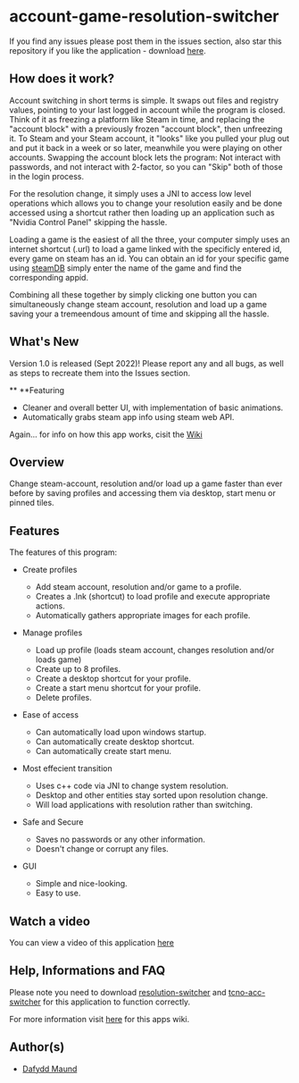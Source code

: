 # account-game-resolution-switcher
If you find any issues please post them in the issues section, also star this repository if you like the application - download [here](https://github.com/Stryzhh/account-game-resolution-switcher/releases).

## How does it work?
Account switching in short terms is simple. It swaps out files and registry values, pointing to your last logged in account while the program is closed. Think of it as freezing a platform like Steam in time, and replacing the "account block" with a previously frozen "account block", then unfreezing it. To Steam and your Steam account, it "looks" like you pulled your plug out and put it back in a week or so later, meanwhile you were playing on other accounts. Swapping the account block lets the program: Not interact with passwords, and not interact with 2-factor, so you can "Skip" both of those in the login process. 

For the resolution change, it simply uses a JNI to access low level operations which allows you to change your resolution easily and be done accessed using a shortcut rather then loading up an application such as "Nvidia Control Panel" skipping the hassle.

Loading a game is the easiest of all the three, your computer simply uses an internet shortcut (.url) to load a game linked with the specificly entered id, every game on steam has an id. You can obtain an id for your specific game using [steamDB](https://steamdb.info/) simply enter the name of the game and find the corresponding appid.

Combining all these together by simply clicking one button you can simultaneously change steam account, resolution and load up a game saving your a tremeendous amount of time and skipping all the hassle.

## What's New
Version 1.0 is released (Sept 2022)! Please report any and all bugs, as well as steps to recreate them into the Issues section.

** **Featuring
 * Cleaner and overall better UI, with implementation of basic animations. 
 * Automatically grabs steam app info using steam web API.

Again... for info on how this app works, cisit the [Wiki](https://github.com/Stryzhh/account-game-resolution-switcher/wiki)

## Overview
Change steam-account, resolution and/or load up a game faster than ever before by saving profiles and accessing them via desktop, start menu or pinned tiles.

## Features

The features of this program:

* Create profiles
  * Add steam account, resolution and/or game to a profile.
  * Creates a .lnk (shortcut) to load profile and execute appropriate actions.
  * Automatically gathers appropriate images for each profile.

* Manage profiles
  * Load up profile (loads steam account, changes resolution and/or loads game)
  * Create up to 8 profiles.
  * Create a desktop shortcut for your profile.
  * Create a start menu shortcut  for your profile.
  * Delete profiles.

* Ease of access
  * Can automatically load upon windows startup.
  * Can automatically create desktop shortcut.
  * Can automatically create start menu.

* Most effecient transition
  * Uses c++ code via JNI to change system resolution.
  * Desktop and other entities stay sorted upon resolution change.
  * Will load applications with resolution rather than switching.

* Safe and Secure
  * Saves no passwords or any other information.
  * Doesn't change or corrupt any files.

* GUI
  * Simple and nice-looking.
  * Easy to use.

## Watch a video
You can view a video of this application [here](https://www.youtube.com/watch?v=dQw4w9WgXcQ)

## Help, Informations and FAQ
Please note you need to download [resolution-switcher](https://github.com/Stryzhh/resolution-switcher) and [tcno-acc-switcher](https://github.com/TcNobo/TcNo-Acc-Switcher) for this application to function correctly.

For more information visit [here](https://github.com/Stryzhh/account-game-resolution-switcher/wiki) for this apps wiki.

## Author(s)
* [Dafydd Maund](https://github.com/Stryzhh)
